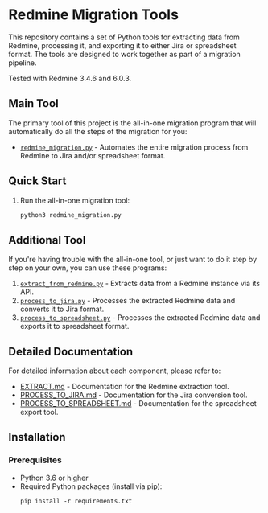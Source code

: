 # Redmine Migration Tools

This repository contains a set of Python tools for extracting data from Redmine, processing it, and exporting it to either Jira or spreadsheet format. The tools are designed to work together as part of a migration pipeline.

Tested with Redmine 3.4.6 and 6.0.3.

## Main Tool

The primary tool of this project is the all-in-one migration program that will automatically do all the steps of the migration for you:

- [`redmine_migration.py`](REDMINE_MIGRATION.md) - Automates the entire migration process from Redmine to Jira and/or spreadsheet format.

## Quick Start

1. Run the all-in-one migration tool:
   ```bash
   python3 redmine_migration.py
   ```

## Additional Tool

If you're having trouble with the all-in-one tool, or just want to do it step by step on your own, you can use these programs:

1. [`extract_from_redmine.py`](extract_from_redmine.py) - Extracts data from a Redmine instance via its API.
2. [`process_to_jira.py`](process_to_jira.py) - Processes the extracted Redmine data and converts it to Jira format.
3. [`process_to_spreadsheet.py`](process_to_spreadsheet.py) - Processes the extracted Redmine data and exports it to spreadsheet format.

## Detailed Documentation

For detailed information about each component, please refer to:

- [EXTRACT.md](EXTRACT.md) - Documentation for the Redmine extraction tool.
- [PROCESS_TO_JIRA.md](PROCESS_TO_JIRA.md) - Documentation for the Jira conversion tool.
- [PROCESS_TO_SPREADSHEET.md](PROCESS_TO_SPREADSHEET.md) - Documentation for the spreadsheet export tool.

## Installation

### Prerequisites

- Python 3.6 or higher
- Required Python packages (install via pip):
  ```
  pip install -r requirements.txt
  ```
